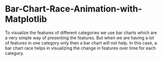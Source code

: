 # Bar-Chart-Race-Animation-with-Matplotlib

To visualize the features of different categories we use bar charts which are a very simple way of presenting the features. But when we are having a lot of features in one category only then a bar chart will not help. In this case, a bar chart race helps in visualizing the change in features over time for each category. 
